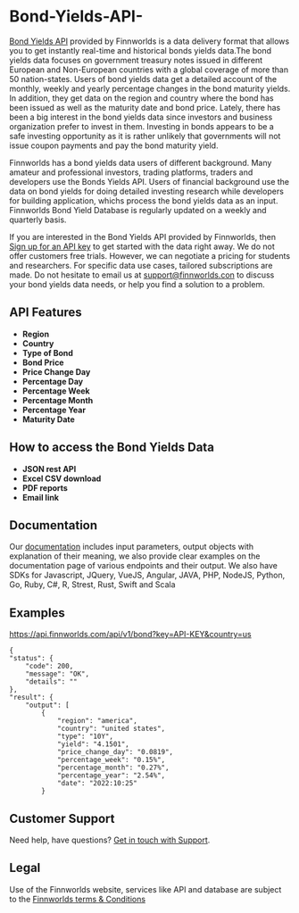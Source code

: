 # Bond-Yields-API-
<p><a href="https://finnworlds.com/bond-yields-api/"> Bond Yields API</a> provided by Finnworlds is a data delivery format that allows you to get instantly real-time and historical bonds yields data.The bond yields data focuses on government treasury notes issued in different European and Non-European countries with a global coverage of more than 50 nation-states. Users of bond yields data get a detailed account of the monthly, weekly and yearly percentage changes in the bond maturity yields. In addition, they get data on the region and country where the bond has been issued as well as the maturity date and bond price. Lately, there has been a big interest in the bond yields data since investors and business organization prefer to invest in them. Investing in bonds appears to be a safe investing opportunity as it is rather unlikely that governments will not issue coupon payments and pay the bond maturity yield. 

Finnworlds has a bond yields data users of different background. Many amateur and professional investors, trading platforms, traders and developers use the Bonds Yields API. Users of financial background use the data on bond yields for doing detailed investing research while developers for building application, whichs process the bond yields data as an input. Finnworlds Bond Yield Database is regularly updated on a weekly and quarterly basis. 

If you are interested in the Bond Yields API provided by Finnworlds, then <a href="https://finnworlds.com/pricing">Sign up for an API key</a> to get started with the data right away. We do not offer customers free trials. However, we can negotiate a pricing for students and researchers. For specific data use cases, tailored subscriptions are made. Do not hesitate to email us at support@finnworlds.con to discuss your bond yields data needs, or help you find a solution to a problem. 

<h2>API Features</h2>
<ul><li><strong>Region</strong></li>
<li><strong>Country</strong></li>
<li><strong>Type of Bond</strong></li>
<li><strong>Bond Price</strong></li>
<li><strong>Price Change Day</strong></li>
<li><strong>Percentage Day</strong></li>
<li><strong>Percentage Week</strong></li>
<li><strong>Percentage Month</strong></li>
<li><strong>Percentage Year</strong></li>
<li><strong>Maturity Date</strong></li></ul>

<h2>How to access the Bond Yields Data</h2>



<ul><li><strong>JSON rest API</strong></li><li><strong>Excel CSV download</strong></li><li><strong>PDF reports</strong></li><li><strong>Email link</strong></li></ul>


<h2>Documentation</h2>


Our <a href="https://finnworlds.com/documentation">documentation</a> includes input parameters, output objects with explanation of their meaning, we also provide clear examples on the documentation page of various endpoints and their output. We also have SDKs for Javascript, JQuery, VueJS, Angular, JAVA, PHP, NodeJS, Python, Go, Ruby, C#, R, Strest, Rust, Swift and Scala</p>

<h2>Examples</h2>

https://api.finnworlds.com/api/v1/bond?key=API-KEY&country=us


    {
    "status": {
        "code": 200,
        "message": "OK",
        "details": ""
    },
    "result": {
        "output": [
            {
                "region": "america",
                "country": "united states",
                "type": "10Y",
                "yield": "4.1501",
                "price_change_day": "0.0819",
                "percentage_week": "0.15%",
                "percentage_month": "0.27%",
                "percentage_year": "2.54%",
                "date": "2022:10:25"
            }


    
   
<h2>Customer Support</h2>

<p>Need help, have questions? <a href="mailto:support@finnworlds.com">Get in touch with Support</a>.</p>

<h2>Legal</h2>

<p>Use of the Finnworlds website, services like API and database are subject to the&nbsp;<a href="https://finnworlds.com/legal/terms-and-conditions-on-finnworlds-data/">Finnworlds terms &amp; Conditions</a></p>



















